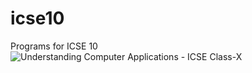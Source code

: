 # icse10
Programs for ICSE 10
![Understanding Computer Applications - ICSE Class-X](https://images-na.ssl-images-amazon.com/images/I/51+0WxUdwyL._SX327_BO1,204,203,200_.jpg)

